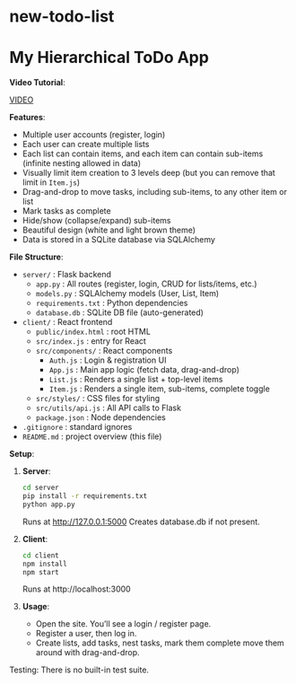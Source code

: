 # new-todo-list

# My Hierarchical ToDo App

**Video Tutorial**:

[VIDEO](https://www.loom.com/share/59e6badca94646bcbed650f315d1943f?sid=8d740172-ffdc-4b4e-a075-99a414480f43)

**Features**:
- Multiple user accounts (register, login)
- Each user can create multiple lists
- Each list can contain items, and each item can contain sub-items (infinite nesting allowed in data)
- Visually limit item creation to 3 levels deep (but you can remove that limit in `Item.js`)
- Drag-and-drop to move tasks, including sub-items, to any other item or list
- Mark tasks as complete
- Hide/show (collapse/expand) sub-items
- Beautiful design (white and light brown theme)
- Data is stored in a SQLite database via SQLAlchemy

**File Structure**:
- `server/` : Flask backend
  - `app.py` : All routes (register, login, CRUD for lists/items, etc.)
  - `models.py` : SQLAlchemy models (User, List, Item)
  - `requirements.txt` : Python dependencies
  - `database.db` : SQLite DB file (auto-generated)
- `client/` : React frontend
  - `public/index.html` : root HTML
  - `src/index.js` : entry for React
  - `src/components/` : React components
    - `Auth.js` : Login & registration UI
    - `App.js` : Main app logic (fetch data, drag-and-drop)
    - `List.js` : Renders a single list + top-level items
    - `Item.js` : Renders a single item, sub-items, complete toggle
  - `src/styles/` : CSS files for styling
  - `src/utils/api.js` : All API calls to Flask
  - `package.json` : Node dependencies
- `.gitignore` : standard ignores
- `README.md` : project overview (this file)

**Setup**:

1. **Server**:  
   ```bash
   cd server
   pip install -r requirements.txt
   python app.py
   ```
   Runs at http://127.0.0.1:5000
   Creates database.db if not present.

2. **Client**:
    ```bash
    cd client
    npm install
    npm start
    ```
    Runs at http://localhost:3000

3. **Usage**: 
    - Open the site. You’ll see a login / register page.
    - Register a user, then log in.
    - Create lists, add tasks, nest tasks, mark them complete move them around with drag-and-drop.

Testing:
There is no built-in test suite. 
